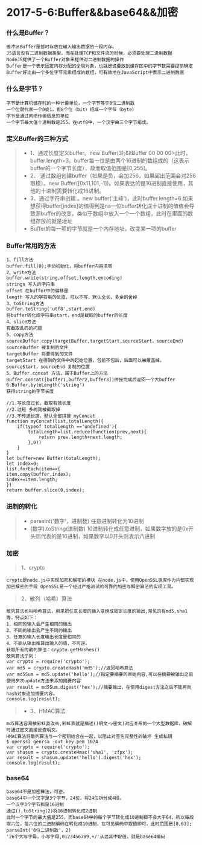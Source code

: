# 2017-5-6:Buffer&&base64&&加密
### 什么是Buffer？
	缓冲区Buffer是暂时存放在输入输出数据的一段内存。
	JS语言没有二进制数据类型，而在处理TCP和文件流的时候，必须要处理二进制数据
	NodeJS提供了一个Buffer对象来提供对二进制数据的操作
	Buffer是一个表示固定内存分配的全局对象，也就是说要放到缓存区中的字节数需要提前确定
	Buffer好比由一个多位字节元素组成的数组，可有效地在JavaScript中表示二进制数据
### 什么是字节？
	字节是计算机储存时的一种计量单位，一个字节等于8位二进制数
	一个位就代表一个0或1，每8个位（bit）组成一个字节（byte）
	字节是通过网络传输信息的单位
	一个字节最大值十进制数是255。在utf8中，一个汉字由三个字节组成。
### 定义Buffer的三种方式
>- 1、通过长度定义buffer。new Buffer(3);&ltBuffer 00 00 00>此时，buffer.length=3。buffer每一位是由两个16进制的数组成的（这表示buffer的一个字节长度），故而取值范围是[0,255]。
>- 2、	通过数组创建buffer（如果是负，会加256，如果超出范围会对256取模）。new Buffer([0x11,101,-1])。如果表达的是16进制直接使用，其他的十进制需要转化成16进制。
>- 3、通过字符串创建 。new buffer('主峰')，此时buffer.length=6.如果想获得buffer[index]的值得到是na一位buffer转化成十进制的值值会导致源buffer的改变，类似于数组中放入一个一个数组，此时在里面的数组存放的就是地址
>- Buffer的每一项的字节就是一个内存地址，改变某一项的buffer 
### Buffer常用的方法
	1、fill方法
	buffer.fill(0);手动初始化，将buffer内容清零
	2、write方法
	buffer.write(string,offset,length,encoding)
	stringn 写入的字符串
	offset 在buffer中的偏移量
	length 写入的字符串的长度，可以不写，默认全长，多余的舍掉
	3、toString方法
	buffer.toString('utf8',start,end)
	将buffer转化成字符串start，end是截取的buffer的长度
	4、slice方法
	有截取乱码的问题
	5、copy方法
	sourceBuffer.copy(targetBuffer,targetStart,sourceStart，sourceEnd)
	sourceBuffer 被复制的文件
	targetBuffer 将要得到的文件
	targetStart 在得到的文件中的起始位置，包前不包后，后面可以被覆盖掉。
	sourceStart，sourceEnd 复制的位置
	5、Buffer.concat 方法，属于Buffer上的方法
	Buffer.concat([buffer1,buffer2,buffer3])拼接完成后返回一个大buffer	
	6.Buffer.byteLength('string')
	获得string的字节长度
```
//1.写长度过长，截取有效长度
//2.过短 多的就被截取掉
//3.不传递长度，默认全部拼接 myConcat
function myConcat(list,totalLength){
	if(typeof totalLength =='undefined'){
		totalLength=list.reduce(function(prev,next){
			return prev.length+next.length;
		},0))
	}
}
let buffer=new Buffer(totalLength);
let index=0;
list.forEach(item=>{
item.copy(buffer,index);
index+=item.length;
})
return buffer.slice(0,index);
```
### 进制的转化
>- parseInt('数字'，进制数) 任意进制转化为10进制
>- (数字).toString(进制数) 10进制转化成任意进制，如果数字放的是0x开头则代表的是16进制，如果数字以0开头则表示八进制	
### 加密
> 1、crypto
	
	crypto是node.js中实现加密和解密的模块 在node.js中，使用OpenSSL类库作为内部实现加密解密的手段 OpenSSL是一个经过严格测试的可靠的加密与解密算法的实现工具。
> 2、散列（哈希）算法
	
	散列算法也叫哈希算法，用来把任意长度的输入变换成固定长度的输出,常见的有md5,sha1等，特点如下：
	1、相同的输入会产生相同的输出
	2、不同的输出会产生不同的输出
	3、任意的输入长度输出长度是相同的
	4、不能从输出推算出输入的值，不可逆。
	获取所有的散列算法：crypto.getHashes()
	散列算法示列：
	var crypto = require('crypto');
	var md5 = crypto.createHash('md5');//返回哈希算法
	var md5Sum = md5.update('hello');//指定要摘要的原始内容,可以在摘要被输出之前使用多次update方法来添加摘要内容
	var result = md5Sum.digest('hex');//摘要输出，在使用digest方法之后不能再向hash对象追加摘要内容。
	console.log(result);
>- 3、HMAC算法
		
	md5算法容易被彩虹表攻击,彩虹表就是描述()明文->密文)对应关系的一个大型数据库，破解时通过密文直接反查明文。
	HMAC算法将散列算法与一个密钥结合在一起，以阻止对签名完整性的破坏 生成私钥
	$ openssl genrsa -out key.pem 1024
	var crypto = require('crypto');
	var shasum = crypto.createHmac('sha1', 'zfpx');
	var result = shasum.update('hello').digest('hex');
	console.log(result);
### base64
	base64不是加密算法，可逆。
	base64中一个汉字是3个字节，24位，将24位拆分成4段。
	一个汉字3个字节都是16进制
	通过().toString(2)将16进制转化成2进制
	此时一个字节的最大值是255，而base64中的每个字节转化成10进制都不会大于64，所以每段取六位，每六位的二进制编码在转化成10进制，在可见编码中取值即可，此时范围是[0,63];
	parseInt('6位二进制数'，2)
	'26个大写字母，小写字母,0123456789,+/'从这其中取值，就是base64编码



	